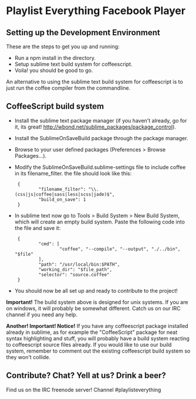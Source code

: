 Playlist Everything Facebook Player
===

## Setting up the Development Environment

These are the steps to get you up and running:

 - Run a npm install in the directory.
 - Setup sublime text build system for coffeescript.
 - Voila! you should be good to go.

An alternative to using the sublime text build system for coffeescript is to just run the coffee compiler from the commandline.

## CoffeeScript build system

 - Install the sublime text package manager (if you haven't already, go for it, its great! http://wbond.net/sublime_packages/package_control).
 - Install the SublimeOnSaveBuild package through the package manager.
 - Browse to your user defined packages (Preferences > Browse Packages...).
 - Modify the SublimeOnSaveBuild.sublime-settings file to include coffee in its filename_filter. the file should look like this:

        {
                "filename_filter": "\\.(css|js|coffee|sass|less|scss|jade)$",
                "build_on_save": 1
        }

 - In sublime text now go to Tools > Build System > New Build System, which will create an empty build system. Paste the following code into the file and save it:

        {
                "cmd": [
                        "coffee", "--compile", "--output", "./../bin", "$file"
                ],
                "path": "/usr/local/bin:$PATH",
                "working_dir": "$file_path",
                "selector": "source.coffee"
        }

 - You should now be all set up and ready to contribute to the project!

**Important!** The build system above is designed for unix systems. If you are on windows, it will probably be somewhat different. Catch us on our IRC channel if you need any help.

**Another! Important! Notice!** If you have any coffeescript package installed already in sublime, as for example the "CoffeeScript" package for neat syntax highlighting and stuff, you will probably have a build system reacting to coffeescript source files already. If you would like to use our build system, remember to comment out the existing coffeescript build system so they won't collide.

## Contribute? Chat? Yell at us? Drink a beer?

Find us on the IRC freenode server! Channel #playlisteverything